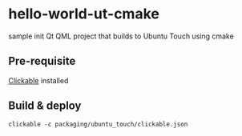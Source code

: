# hello-world-ut-cmake
sample init Qt QML project that builds to Ubuntu Touch using cmake

## Pre-requisite

[Clickable](http://clickable.bhdouglass.com/en/latest/index.html) installed

## Build & deploy

`clickable -c packaging/ubuntu_touch/clickable.json`


